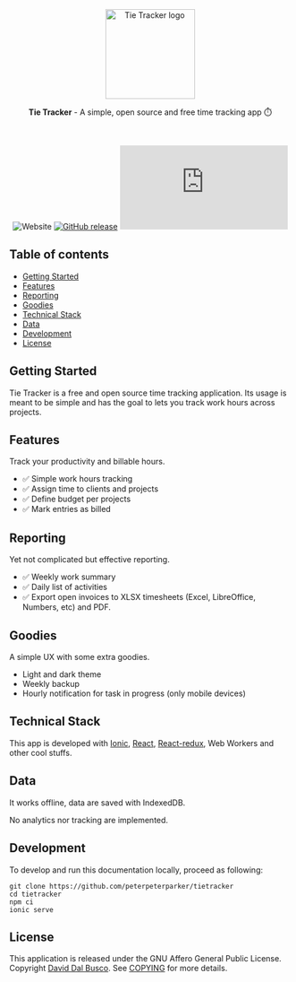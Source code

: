 <div align="center">
  <a href="https://tietracker.com"><img src="public/assets/icon/logo.svg" alt="Tie Tracker logo" height="160"></a>
  
  <br/>
  
  <p><strong>Tie Tracker</strong> - A simple, open source and free time tracking app ⏱️</p>
  
  <br/>
  
  ![Website](https://img.shields.io/website?label=Progressive%20Web%20Apps&url=https%3A%2F%2Ftietracker.com)
  [![GitHub release](https://img.shields.io/github/release/peterpeterparker/tietracker/all?logo=GitHub)](https://github.com/peterpeterparker/tietracker/releases/latest)
  [![Tweet](https://img.shields.io/twitter/url?url=https%3A%2F%tietracker.com)](https://twitter.com/intent/tweet?url=https%3A%2F%2Ftietracker.com&text=Tie%20Tracker+-+A+simple%2C+open+source+and+free+time+tracking+app+%E2%8F%B1%EF%B8%8F)
</div>

## Table of contents

- [Getting Started](#getting-started)
- [Features](#features)
- [Reporting](#reporting)
- [Goodies](#goodies)
- [Technical Stack](#technical-stack)
- [Data](#data)
- [Development](#development)
- [License](#license)

## Getting Started

Tie Tracker is a free and open source time tracking application. Its usage is meant to be simple and has the goal to lets you track work hours across projects.

## Features

Track your productivity and billable hours.

- ✅ Simple work hours tracking
- ✅ Assign time to clients and projects
- ✅ Define budget per projects
- ✅ Mark entries as billed

## Reporting

Yet not complicated but effective reporting.

- ✅ Weekly work summary
- ✅ Daily list of activities
- ✅ Export open invoices to XLSX timesheets (Excel, LibreOffice, Numbers, etc) and PDF.

## Goodies

A simple UX with some extra goodies.

- Light and dark theme
- Weekly backup
- Hourly notification for task in progress (only mobile devices)

## Technical Stack

This app is developed with [Ionic](https://ionicframework.com), [React](https://reactjs.org), [React-redux](https://react-redux.js.org), Web Workers and other cool stuffs.

## Data

It works offline, data are saved with IndexedDB.

No analytics nor tracking are implemented.

## Development

To develop and run this documentation locally, proceed as following:

```
git clone https://github.com/peterpeterparker/tietracker
cd tietracker
npm ci
ionic serve
```

## License

This application is released under the GNU Affero General Public License. Copyright [David Dal Busco](mailto:david.dalbusco@outlook.com). See [COPYING](./COPYING) for more details.

[tie tracker]: https://tietracker.com
